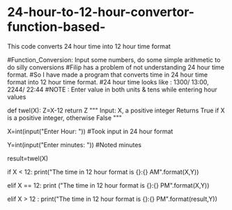 # 24-hour-to-12-hour-convertor-function-based-
This code converts 24 hour time into 12 hour time format

#Function_Conversion: Input some numbers, do some simple arithmetic to do silly conversions
#Filip has a problem of not understanding 24 hour time format.
#So I have made a program that converts time in 24 hour time format into 12 hour time format.
#24 hour time looks like : 1300/ 13:00, 2244/ 22:44
#NOTE : Enter value in both units & tens while entering hour values

def twel(X):
    Z=X-12
    return Z
"""
Input: X, a positive integer
Returns True if X is a positive integer, otherwise False
"""

X=int(input("Enter Hour: "))
#Took input in 24 hour format

Y=int(input("Enter minutes: "))
#Noted minutes

result=twel(X)

if X < 12:
    print("The time in 12 hour format is {}:{} AM".format(X,Y))

elif X == 12:
    print ("The time in 12 hour format is {}:{} PM".format(X,Y))

elif X > 12 :
    print("The time in 12 hour format is {}:{} PM".format(result,Y))
